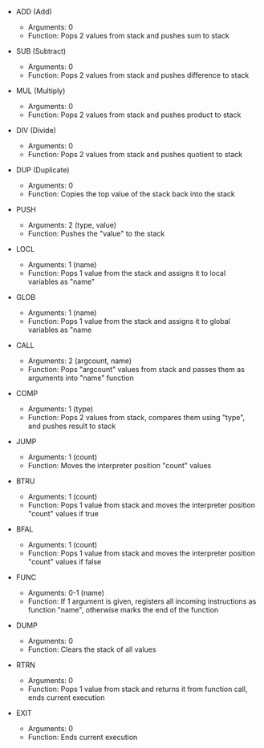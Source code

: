 * ADD (Add)
    - Arguments: 0
    - Function: Pops 2 values from stack and pushes sum to stack

* SUB (Subtract)
    - Arguments: 0
    - Function: Pops 2 values from stack and pushes difference to stack

* MUL (Multiply)
    - Arguments: 0
    - Function: Pops 2 values from stack and pushes product to stack

* DIV (Divide)
    - Arguments: 0
    - Function: Pops 2 values from stack and pushes quotient to stack

* DUP (Duplicate)
    - Arguments: 0
    - Function: Copies the top value of the stack back into the stack

* PUSH
    - Arguments: 2 (type, value)
    - Function: Pushes the "value" to the stack

* LOCL
    - Arguments: 1 (name)
    - Function: Pops 1 value from the stack and assigns it to local variables as "name"

* GLOB
    - Arguments: 1 (name)
    - Function: Pops 1 value from the stack and assigns it to global variables as "name

* CALL
    - Arguments: 2 (argcount, name)
    - Function: Pops "argcount" values from stack and passes them as arguments into "name" function

* COMP
    - Arguments: 1 (type)
    - Function: Pops 2 values from stack, compares them using "type", and pushes result to stack

* JUMP
    - Arguments: 1 (count)
    - Function: Moves the interpreter position "count" values 

* BTRU
    - Arguments: 1 (count)
    - Function: Pops 1 value from stack and moves the interpreter position "count" values if true

* BFAL
    - Arguments: 1 (count)
    - Function: Pops 1 value from stack and moves the interpreter position "count" values if false

* FUNC
    - Arguments: 0-1 (name)
    - Function: If 1 argument is given, registers all incoming instructions as function "name", otherwise marks the end of the function

* DUMP
    - Arguments: 0
    - Function: Clears the stack of all values

* RTRN
    - Arguments: 0
    - Function: Pops 1 value from stack and returns it from function call, ends current execution

* EXIT
    - Arguments: 0
    - Function: Ends current execution